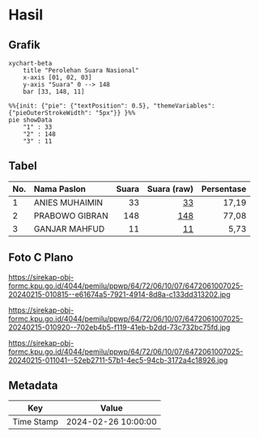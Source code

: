# Hasil

## Grafik

```mermaid
xychart-beta
    title "Perolehan Suara Nasional"
    x-axis [01, 02, 03]
    y-axis "Suara" 0 --> 148
    bar [33, 148, 11]
```

```mermaid
%%{init: {"pie": {"textPosition": 0.5}, "themeVariables": {"pieOuterStrokeWidth": "5px"}} }%%
pie showData
    "1" : 33
    "2" : 148
    "3" : 11
```

## Tabel

| No. | Nama Paslon    | Suara | Suara (raw) | Persentase |
|:--- |:-------------- | -----:| -----------:| ----------:|
| 1   | ANIES MUHAIMIN | 33    | [33][p-1]   | 17,19      |
| 2   | PRABOWO GIBRAN | 148   | [148][p-2]  | 77,08      |
| 3   | GANJAR MAHFUD  | 11    | [11][p-3]   | 5,73       |


[p-1]: https://github.com/gigit-pemilu/pemilu-2024/blob/main/pilpres/hitung-suara/sub/64-kalimantan-timur/sub/72-kota-samarinda/sub/06-sungai-kunjang/sub/1007-karang-anyar/sub/025-tps/sub/paslon-1.txt
[p-2]: https://github.com/gigit-pemilu/pemilu-2024/blob/main/pilpres/hitung-suara/sub/64-kalimantan-timur/sub/72-kota-samarinda/sub/06-sungai-kunjang/sub/1007-karang-anyar/sub/025-tps/sub/paslon-2.txt
[p-3]: https://github.com/gigit-pemilu/pemilu-2024/blob/main/pilpres/hitung-suara/sub/64-kalimantan-timur/sub/72-kota-samarinda/sub/06-sungai-kunjang/sub/1007-karang-anyar/sub/025-tps/sub/paslon-3.txt

## Foto C Plano

https://sirekap-obj-formc.kpu.go.id/4044/pemilu/ppwp/64/72/06/10/07/6472061007025-20240215-010815--e61674a5-7921-4914-8d8a-c133dd313202.jpg

https://sirekap-obj-formc.kpu.go.id/4044/pemilu/ppwp/64/72/06/10/07/6472061007025-20240215-010920--702eb4b5-f119-41eb-b2dd-73c732bc75fd.jpg

https://sirekap-obj-formc.kpu.go.id/4044/pemilu/ppwp/64/72/06/10/07/6472061007025-20240215-011041--52eb2711-57b1-4ec5-94cb-3172a4c18926.jpg


## Metadata

| Key        | Value               |
| ---------- | ------------------- |
| Time Stamp | 2024-02-26 10:00:00 |




